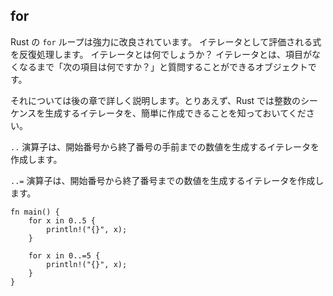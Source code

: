 ## for

Rust の `for` ループは強力に改良されています。
イテレータとして評価される式を反復処理します。
イテレータとは何でしょうか？
イテレータとは、項目がなくなるまで「次の項目は何ですか？」と質問することができるオブジェクトです。

それについては後の章で詳しく説明します。とりあえず、Rust
では整数のシーケンスを生成するイテレータを、簡単に作成できることを知っておいてください。

`..`
演算子は、開始番号から終了番号の手前までの数値を生成するイテレータを作成します。

`..=`
演算子は、開始番号から終了番号までの数値を生成するイテレータを作成します。

```
fn main() {
    for x in 0..5 {
        println!("{}", x);
    }

    for x in 0..=5 {
        println!("{}", x);
    }
}
```

